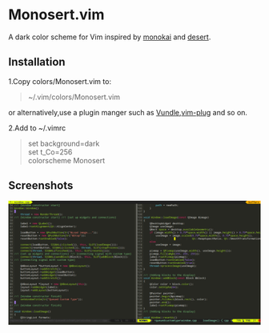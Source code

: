 # Monosert.vim
A dark color scheme for Vim inspired by [monokai](https://github.com/crusoexia/vim-monokai) and [desert](https://github.com/fugalh/desert.vim).
## Installation
1.Copy colors/Monosert.vim to:
> ~/.vim/colors/Monosert.vim

or alternatively,use a plugin manger such as [Vundle](https://github.com/VundleVim/Vundle.vim),[vim-plug](https://github.com/junegunn/vim-plug) and so on.

2.Add to ~/.vimrc
> set background=dark     
> set t_Co=256       
> colorscheme Monosert

## Screenshots
![](https://github.com/SorelCheung/Monosert.vim/blob/master/screenshot/screenshot.png)


